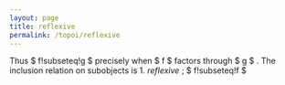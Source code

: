 ```yaml
---
layout: page
title: reflexive
permalink: /topoi/reflexive
---
```

Thus $ f!subseteq!g $ precisely when $ f $ factors through $ g $ . The inclusion relation on subobjects is 1. _reflexive_ ; $ f!subseteq!f $ 
